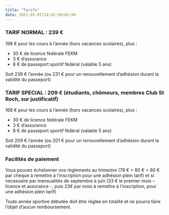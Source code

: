 ```yaml
---
title: "Tarifs"
date: 2021-05-01T14:42:58+02:00
---
```


### TARIF NORMAL : 239 €

198 € pour les cours à l’année (hors vacances scolaires), plus :

- 30 € de licence fédérale FEKM
- 3 € d’assurance
- 8 € de passeport sportif fédéral (valable 5 ans)

Soit 239 € l’année (ou 231 € pour un renouvellement d’adhésion durant la validité du passeport)

### TARIF SPECIAL : 209 € (étudiants, chômeurs, membres Club St Roch, sur justificatif)

168 € pour les cours à l’année (hors vacances scolaires), plus :

- 30 € de licence fédérale FEKM
- 3 € d’assurance
- 8 € de passeport sportif fédéral (valable 5 ans)

Soit 209 € l’année (ou 201 € pour un renouvellement d’adhésion durant la validité du passeport)

### Facilités de paiement

Vous pouvez échelonner vos règlements au trimestre (79 € + 80 € + 80 € par chèque à remettre à l’inscription pour une adhésion plein tarif) et si nécessaire par mensualités de septembre à juin (33 € le premier mois – licence et assurance -, puis 23€ par mois à remettre à l’inscription, pour une adhésion plein tarif)

Toute année sportive débutée doit être réglée en totalité et ne pourra faire l’objet d’aucun remboursement.
